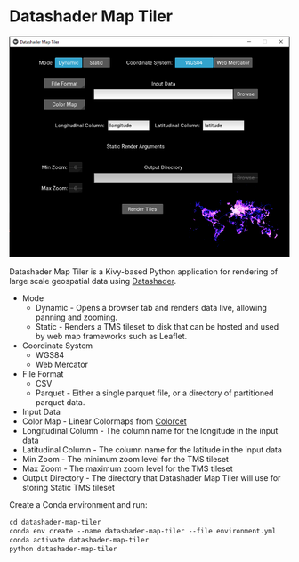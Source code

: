 # Datashader Map Tiler
![alt text](images/ui_screenshot.png "Datashader Map Tiler")

Datashader Map Tiler is a Kivy-based Python application for rendering of large scale geospatial data using [Datashader](https://datashader.org/).

* Mode
    - Dynamic - Opens a browser tab and renders data live, allowing panning and zooming.
    - Static - Renders a TMS tileset to disk that can be hosted and used by web map frameworks such as Leaflet.
* Coordinate System
    - WGS84
    - Web Mercator
* File Format
    - CSV
    - Parquet - Either a single parquet file, or a directory of partitioned parquet data.
* Input Data
* Color Map - Linear Colormaps from [Colorcet](https://colorcet.holoviz.org/)
* Longitudinal Column - The column name for the longitude in the input data
* Latitudinal Column - The column name for the latitude in the input data
* Min Zoom - The minimum zoom level for the TMS tileset
* Max Zoom - The maximum zoom level for the TMS tileset
* Output Directory - The directory that Datashader Map Tiler will use for storing Static TMS tileset

Create a Conda environment and run:

    cd datashader-map-tiler
    conda env create --name datashader-map-tiler --file environment.yml
    conda activate datashader-map-tiler
    python datashader-map-tiler